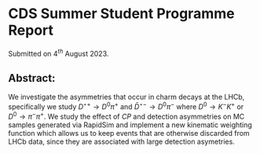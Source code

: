 # CDS Summer Student Programme Report
Submitted on $4^{th}$ August 2023.


## Abstract:
We investigate the asymmetries that occur in charm decays at the LHCb, specifically we study $D^{\star+}\to D^0\pi^+$ and $\bar{D}^{\star-}\to D^0\pi^-$ where $D^0\to K^-K^+$ or $D^0\to \pi^-\pi^+$.
We study the effect of $CP$ and detection asymmetries on MC samples generated via RapidSim and implement a new kinematic weighting function which allows us to keep events that are otherwise discarded from LHCb data, since they are associated with large detection asymetries.
